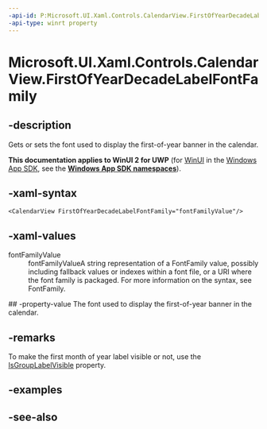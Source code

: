 ```yaml
---
-api-id: P:Microsoft.UI.Xaml.Controls.CalendarView.FirstOfYearDecadeLabelFontFamily
-api-type: winrt property
---
```


<!-- Property syntax
public Windows.UI.Xaml.Media.FontFamily FirstOfYearDecadeLabelFontFamily { get;  set; }
-->

# Microsoft.UI.Xaml.Controls.CalendarView.FirstOfYearDecadeLabelFontFamily

## -description
Gets or sets the font used to display the first-of-year banner in the calendar.

**This documentation applies to WinUI 2 for UWP** (for [WinUI](/windows/apps/winui/winui3/) in the [Windows App SDK](/windows/apps/windows-app-sdk/), see the **[Windows App SDK namespaces](/windows/windows-app-sdk/api/winrt/)**).

## -xaml-syntax
```xaml
<CalendarView FirstOfYearDecadeLabelFontFamily="fontFamilyValue"/>
```


## -xaml-values
<dl><dt>fontFamilyValue</dt><dd>fontFamilyValueA string representation of a FontFamily value, possibly including fallback values or indexes within a font file, or a URI where the font family is packaged. For more information on the syntax, see FontFamily.</dd>
</dl>
## -property-value
The font used to display the first-of-year banner in the calendar.

## -remarks
To make the first month of year label visible or not, use the [IsGroupLabelVisible](calendarview_isgrouplabelvisible.md) property.
## -examples

## -see-also
